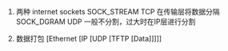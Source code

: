1. 两种 internet sockets
SOCK_STREAM  TCP 在传输层将数据分隔
SOCK_DGRAM   UDP 一般不分割，过大时在IP层进行分割

2. 数据打包
[Ethernet [IP [UDP [TFTP [Data]]]]]

